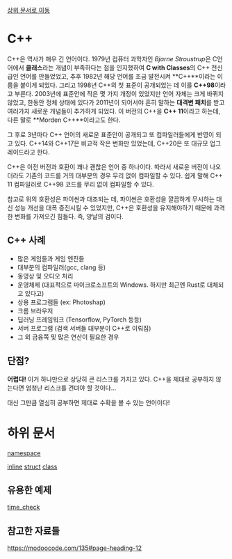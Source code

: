 [상위 문서로 이동](../README.md)

# C++

C++은 역사가 매우 긴 언어이다. 1979년 컴퓨터 과학자인 *Bjarne Stroustrup*은 C언어에서 **클래스**라는 개념이 부족하다는 점을 인지했하여 **C with Classes**의 C++ 전신급인 언어를 만들었었고, 추후 1982년 해당 언어를 조금 발전시켜 **C++**이라는 이름을 붙이게 되었다. 그리고 1998년 C++의 첫 표준이 공개되었는 데 이를 **C++98**이라고 부른다. 2003년에 표준안에 작은 몇 가지 개정이 있었지만 언어 자체는 크게 바뀌지 않았고, 한동안 정체 상태에 있다가 2011년이 되어서야 흔히 말하는 **대격변 패치**를 받고 여러가지 새로운 개념들이 추가하게 되었다. 이 버전의 C++을 **C++ 11**이라고 하는데, 다른 말로 **Morden C++**이라고도 한다.

그 후로 3년마다 C++ 언어의 새로운 표준안이 공개되고 또 컴파일러들에게 반영이 되고 있다. C++14와 C++17은 비교적 작은 변화만 있었는데, C++20은 또 대규모 업그레이드라고 한다.

C++은 이전 버전과 호환이 꽤나 괜찮은 언어 중 하나이다. 따라서 새로운 버전이 나오더라도 기존의 코드를 거의 대부분의 경우 무리 없이 컴파일할 수 있다. 쉽게 말해 C++ 11 컴파일러로 C++98 코드를 무리 없이 컴파일할 수 있다.

참고로 위의 호환성은 파이썬과 대조되는 데, 파이썬은 호환성을 깔끔하게 무시하는 대신 성능 개선을 대폭 증진시킬 수 있었지만, C++은 호환성을 유지해야하기 때문에 과격한 변화를 가져오긴 힘들다. 즉, 양날의 검이다.

## C++ 사례

- 많은 게임들과 게임 엔진들
- 대부분의 컴파일러(gcc, clang 등)
- 동영상 및 오디오 처리
- 운영체제 (대표적으로 마이크로소프트의 Windows. 하지만 최근엔 Rust로 대체되고 있다고)
- 상용 프로그램들 (ex: Photoshap)
- 크롬 브라우저
- 딥러닝 프레임워크 (Tensorflow, PyTorch 등등)
- 서버 프로그램 (검색 서버들 대부분이 C++로 이뤄짐)
- 그 외 금융쪽 및 많은 연산이 필요한 경우

## 단점?

**어렵다!** 이거 하나만으로 상당히 큰 리스크를 가지고 있다. C++을 제대로 공부하지 않는다면 엄청난 리스크를 견뎌야 할 것이다...

대신 그만큼 열심히 공부하면 제대로 수확을 볼 수 있는 언어이다!


# 하위 문서

[namespace](concept/namespace.md)

[inline](concept/inline.md)
[struct](concept/struct.md)
[class](concept/class.md)

## 유용한 예제

[time_check](code/timeCheck/timeCheck.cc)

## 참고한 자료들
https://modoocode.com/135#page-heading-12